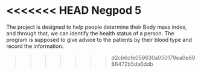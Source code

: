 <<<<<<< HEAD
Negpod 5 
=======
The project is designed to help people determine their Body mass index, and through that, we can identify the health status of a person. The program is supposed to give advice to the patients by their blood type and record the information.
>>>>>>> d2cb6cfe059630a050179ea0e6986472b5da6ddb
